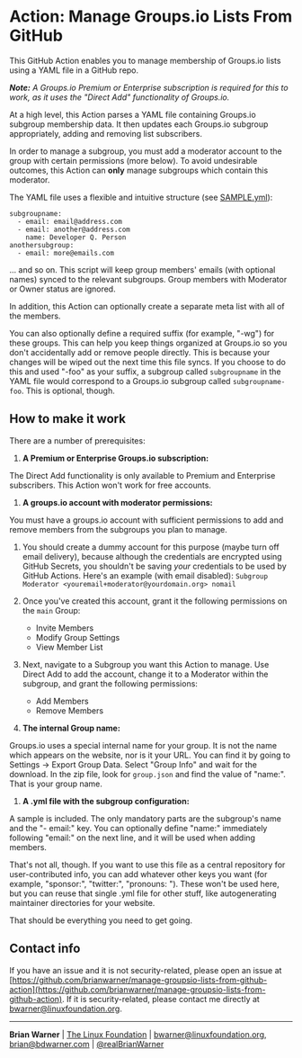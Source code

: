 # Action: Manage Groups.io Lists From GitHub

This GitHub Action enables you to manage membership of Groups.io lists using a YAML file in a GitHub repo.

_**Note:** A Groups.io Premium or Enterprise subscription is required for this to work, as it uses the "Direct Add" functionality of Groups.io._

At a high level, this Action parses a YAML file containing Groups.io subgroup membership data.  It then updates each Groups.io subgroup appropriately, adding and removing list subscribers.

In order to manage a subgroup, you must add a moderator account to the group with certain permissions (more below).  To avoid undesirable outcomes, this Action can **only** manage subgroups which contain this moderator.

The YAML file uses a flexible and intuitive structure (see [SAMPLE.yml](SAMPLE.yml)):


```
subgroupname:
  - email: email@address.com
  - email: another@address.com
    name: Developer Q. Person
anothersubgroup:
  - email: more@emails.com
```

... and so on.  This script will keep group members' emails (with optional names) synced to the relevant subgroups.  Group members with Moderator or Owner status are ignored.

In addition, this Action can optionally create a separate meta list with all of the members.

You can also optionally define a required suffix (for example, "-wg") for these groups.  This can help you keep things organized at Groups.io so you don't accidentally add or remove people directly.  This is because your changes will be wiped out the next time this file syncs.  If you choose to do this and used "-foo" as your suffix, a subgroup called `subgroupname` in the YAML file would correspond to a Groups.io subgroup called `subgroupname-foo`.  This is optional, though.

## How to make it work

There are a number of prerequisites:

1. **A Premium or Enterprise Groups.io subscription:** 

 The Direct Add functionality is only available to Premium and Enterprise subscribers.  This Action won't work for free accounts.

1. **A groups.io account with moderator permissions:**

 You must have a groups.io account with sufficient permissions to add and remove members from the subgroups you plan to manage.
 
 1. You should create a dummy account for this purpose (maybe turn off email delivery), because although the credentials are encrypted using GitHub Secrets, you shouldn't be saving *your* credentials to be used by GitHub Actions.  Here's an example (with email disabled): `Subgroup Moderator <youremail+moderator@yourdomain.org> nomail`

 1. Once you've created this account, grant it the following permissions on the `main` Group:

      * Invite Members
      * Modify Group Settings
      * View Member List

 1. Next, navigate to a Subgroup you want this Action to manage.  Use Direct Add to add the account, change it to a Moderator within the subgroup, and grant the following permissions:

      * Add Members
      * Remove Members

1. **The internal Group name:**

 Groups.io uses a special internal name for your group.  It is not the name which appears on the website, nor is it your URL.  You can find it by going to Settings -> Export Group Data.  Select "Group Info" and wait for the download.  In the zip file, look for `group.json` and find the value of "name:".  That is your group name.

1. **A .yml file with the subgroup configuration:**

 A sample is included.  The only mandatory parts are the subgroup's name and the "- email:" key.  You can optionally define "name:" immediately following "email:" on the next line, and it will be used when adding members.

 That's not all, though.  If you want to use this file as a central repository for user-contributed info, you can add whatever other keys you want (for example, "sponsor:", "twitter:", "pronouns: ").  These won't be used here, but you can reuse that single .yml file for other stuff, like autogenerating maintainer directories for your website.

That should be everything you need to get going.

## Contact info

If you have an issue and it is not security-related, please open an issue at [https://github.com/brianwarner/manage-groupsio-lists-from-github-action](https://github.com/brianwarner/manage-groupsio-lists-from-github-action).  If it is security-related, please contact me directly at <bwarner@linuxfoundation.org>.

---

**Brian Warner** | [The Linux Foundation](https://linuxfoundation.org) | <bwarner@linuxfoundation.org>, <brian@bdwarner.com> | [@realBrianWarner](https://twitter.com/realBrianWarner)